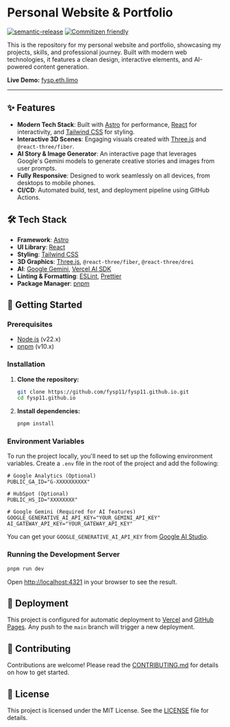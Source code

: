 # Personal Website & Portfolio

[![semantic-release](https://img.shields.io/badge/semantic--release-24.2.9-blue)](https://github.com/semantic-release/semantic-release)
[![Commitizen friendly](https://img.shields.io/badge/commitizen-friendly-brightgreen.svg)](http://commitizen.github.io/cz-cli/)

This is the repository for my personal website and portfolio, showcasing my projects, skills, and professional journey. Built with modern web technologies, it features a clean design, interactive elements, and AI-powered content generation.

**Live Demo:** [fysp.eth.limo](https://fysp.eth.limo)

---

## ✨ Features

- **Modern Tech Stack**: Built with [Astro](https://astro.build/) for performance, [React](https://react.dev/) for interactivity, and [Tailwind CSS](https://tailwindcss.com/) for styling.
- **Interactive 3D Scenes**: Engaging visuals created with [Three.js](https://threejs.org/) and `@react-three/fiber`.
- **AI Story & Image Generator**: An interactive page that leverages Google's Gemini models to generate creative stories and images from user prompts.
- **Fully Responsive**: Designed to work seamlessly on all devices, from desktops to mobile phones.
- **CI/CD**: Automated build, test, and deployment pipeline using GitHub Actions.

## 🛠️ Tech Stack

- **Framework**: [Astro](https://astro.build/)
- **UI Library**: [React](https://react.dev/)
- **Styling**: [Tailwind CSS](https://tailwindcss.com/)
- **3D Graphics**: [Three.js](https://threejs.org/), `@react-three/fiber`, `@react-three/drei`
- **AI**: [Google Gemini](https://ai.google.dev/), [Vercel AI SDK](https://sdk.vercel.ai/)
- **Linting & Formatting**: [ESLint](https://eslint.org/), [Prettier](https://prettier.io/)
- **Package Manager**: [pnpm](https://pnpm.io/)

## 🚀 Getting Started

### Prerequisites

- [Node.js](https://nodejs.org/) (v22.x)
- [pnpm](https://pnpm.io/) (v10.x)

### Installation

1.  **Clone the repository:**
    ```bash
    git clone https://github.com/fysp11/fysp11.github.io.git
    cd fysp11.github.io
    ```

2.  **Install dependencies:**
    ```bash
    pnpm install
    ```

### Environment Variables

To run the project locally, you'll need to set up the following environment variables. Create a `.env` file in the root of the project and add the following:

```dotenv
# Google Analytics (Optional)
PUBLIC_GA_ID="G-XXXXXXXXXX"

# HubSpot (Optional)
PUBLIC_HS_ID="XXXXXXXX"

# Google Gemini (Required for AI features)
GOOGLE_GENERATIVE_AI_API_KEY="YOUR_GEMINI_API_KEY"
AI_GATEWAY_API_KEY="YOUR_GATEWAY_API_KEY"
```

You can get your `GOOGLE_GENERATIVE_AI_API_KEY` from [Google AI Studio](https://aistudio.google.com/).

### Running the Development Server

```bash
pnpm run dev
```

Open [http://localhost:4321](http://localhost:4321) in your browser to see the result.

## 🚢 Deployment

This project is configured for automatic deployment to [Vercel](https://vercel.com/) and [GitHub Pages](https://pages.github.com/). Any push to the `main` branch will trigger a new deployment.

## 🤝 Contributing

Contributions are welcome! Please read the [CONTRIBUTING.md](CONTRIBUTING.md) for details on how to get started.

## 📄 License

This project is licensed under the MIT License. See the [LICENSE](LICENSE) file for details.
